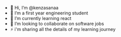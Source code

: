 - 👋 Hi, I’m @kenzasanaa
- 👀 I’m a first year engineering student
- 🌱 I’m currently learning react 
- 💞️ I’m looking to collaborate on software  jobs
- ⚡ i'm sharing all the details of my learning journey 

<!---
kenzasanaa/kenzasanaa is a ✨ special ✨ repository because its `README.md` (this file) appears on your GitHub profile.
You can click the Preview link to take a look at your changes.
--->
